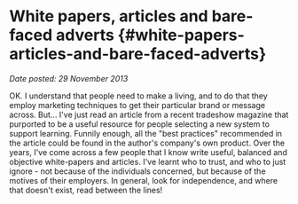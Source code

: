 # White papers, articles and bare-faced adverts {#white-papers-articles-and-bare-faced-adverts}

_Date posted: 29 November 2013_

OK. I understand that people need to make a living, and to do that they employ marketing techniques to get their particular brand or message across. But... I've just read an article from a recent tradeshow magazine that purported to be a useful resource for people selecting a new system to support learning. Funnily enough, all the "best practices" recommended in the article could be found in the author's company's own product. Over the years, I've come across a few people that I know write useful, balanced and objective white-papers and articles. I've learnt who to trust, and who to just ignore - not because of the individuals concerned, but because of the motives of their employers. In general, look for independence, and where that doesn't exist, read between the lines!